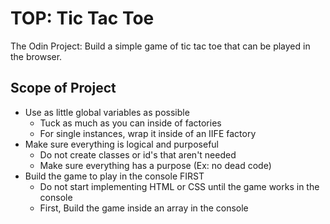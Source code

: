 # TOP: Tic Tac Toe
The Odin Project: Build a simple game of tic tac toe that can be played in the browser.

## Scope of Project
- Use as little global variables as possible
    - Tuck as much as you can inside of factories
    - For single instances, wrap it inside of an IIFE factory
- Make sure everything is logical and purposeful
    - Do not create classes or id's that aren't needed
    - Make sure everything has a purpose (Ex: no dead code)
- Build the game to play in the console FIRST
    - Do not start implementing HTML or CSS until the game works in the console
    - First, Build the game inside an array in the console